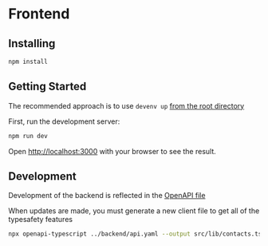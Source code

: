 # Frontend
## Installing
```bash
npm install
```

## Getting Started
The recommended approach is to use `devenv up` [from the root directory](../README.md) 

First, run the development server:

```bash
npm run dev
```

Open [http://localhost:3000](http://localhost:3000) with your browser to see the result.

## Development
Development of the backend is reflected in the [OpenAPI file](./../backend/api.yaml)

When updates are made, you must generate a new client file to get all of the typesafety features

```bash
npx openapi-typescript ../backend/api.yaml --output src/lib/contacts.ts
```
